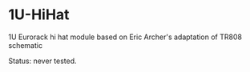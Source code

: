 # 1U-HiHat
1U Eurorack hi hat module based on Eric Archer's adaptation of TR808 schematic

Status: never tested.
